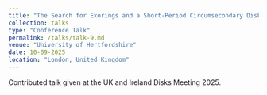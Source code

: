 ```yaml
---
title: "The Search for Exorings and a Short-Period Circumsecondary Disk Candidate"
collection: talks
type: "Conference Talk"
permalink: /talks/talk-9.md
venue: "University of Hertfordshire"
date: 10-09-2025
location: "London, United Kingdom"
---
```


Contributed talk given at the UK and Ireland Disks Meeting 2025.
